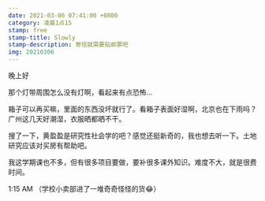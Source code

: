 ```yaml
---
date: 2021-03-06 07:41:00 +0800
category: 凌晨1点15
stamp: free
stamp-title: Slowly
stamp-description: 寄信就需要贴邮票吧
img: 20210306
---
```


<p>
晚上好

那个灯带周围怎么没有灯啊，看起来有点恐怖…

箱子可以再买嘛，里面的东西没坏就行了。看箱子表面好湿啊，北京也在下雨吗？广州这几天好潮湿，衣服晒都晒不干。

搜了一下，黄盈盈是研究性社会学的吧？感觉还挺新奇的，我也想去听一下。土地研究应该对买房有帮助吧。

我这学期课也不多，但有很多项目要做，要补很多课外知识。难度不大，就是很费时间。


1:15 AM
（学校小卖部进了一堆奇奇怪怪的货😂）
</p>